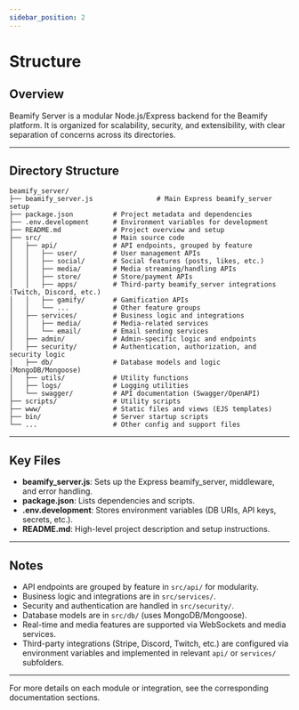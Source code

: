 ```yaml
---
sidebar_position: 2
---
```


# Structure

## Overview

Beamify Server is a modular Node.js/Express backend for the Beamify platform. It is organized for scalability, security, and extensibility, with clear separation of concerns across its directories.

---

## Directory Structure

```
beamify_server/
├── beamify_server.js                # Main Express beamify_server setup
├── package.json          # Project metadata and dependencies
├── .env.development      # Environment variables for development
├── README.md             # Project overview and setup
├── src/                  # Main source code
│   ├── api/              # API endpoints, grouped by feature
│   │   ├── user/         # User management APIs
│   │   ├── social/       # Social features (posts, likes, etc.)
│   │   ├── media/        # Media streaming/handling APIs
│   │   ├── store/        # Store/payment APIs
│   │   ├── apps/         # Third-party beamify_server integrations (Twitch, Discord, etc.)
│   │   ├── gamify/       # Gamification APIs
│   │   └── ...           # Other feature groups
│   ├── services/         # Business logic and integrations
│   │   ├── media/        # Media-related services
│   │   └── email/        # Email sending services
│   ├── admin/            # Admin-specific logic and endpoints
│   ├── security/         # Authentication, authorization, and security logic
│   ├── db/               # Database models and logic (MongoDB/Mongoose)
│   ├── utils/            # Utility functions
│   ├── logs/             # Logging utilities
│   └── swagger/          # API documentation (Swagger/OpenAPI)
├── scripts/              # Utility scripts
├── www/                  # Static files and views (EJS templates)
├── bin/                  # Server startup scripts
└── ...                   # Other config and support files
```

---

## Key Files

- **beamify_server.js**: Sets up the Express beamify_server, middleware, and error handling.
- **package.json**: Lists dependencies and scripts.
- **.env.development**: Stores environment variables (DB URIs, API keys, secrets, etc.).
- **README.md**: High-level project description and setup instructions.

---

## Notes
- API endpoints are grouped by feature in `src/api/` for modularity.
- Business logic and integrations are in `src/services/`.
- Security and authentication are handled in `src/security/`.
- Database models are in `src/db/` (uses MongoDB/Mongoose).
- Real-time and media features are supported via WebSockets and media services.
- Third-party integrations (Stripe, Discord, Twitch, etc.) are configured via environment variables and implemented in relevant `api/` or `services/` subfolders.

---

For more details on each module or integration, see the corresponding documentation sections.
